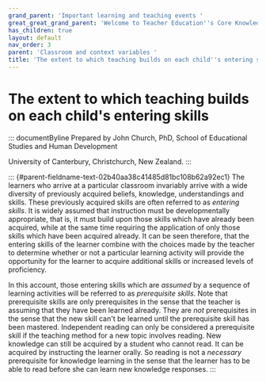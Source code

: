 ```yaml
---
grand_parent: 'Important learning and teaching events '
great_great_grand_parent: 'Welcome to Teacher Education''s Core Knowledge and Skills.'
has_children: true
layout: default
nav_order: 3
parent: 'Classroom and context variables '
title: 'The extent to which teaching builds on each child''s entering skills '
---
```

# The extent to which teaching builds on each child's entering skills 


::: documentByline
Prepared by John Church, PhD, School of Educational Studies and Human
Development

University of Canterbury, Christchurch, New Zealand.
:::

::: {#parent-fieldname-text-02b40aa38c41485d81bc108b62a92ec1}
The learners who arrive at a particular classroom invariably arrive with
a wide diversity of previously acquired beliefs, knowledge,
understandings and skills. These previously acquired skills are often
referred to as *entering skills*. It is widely assumed that instruction
must be developmentally appropriate, that is, it must build upon those
skills which have already been acquired, while at the same time
requiring the application of only those skills which have been acquired
already. It can be seen therefore, that the entering skills of the
learner combine with the choices made by the teacher to determine
whether or not a particular learning activity will provide the
opportunity for the learner to acquire additional skills or increased
levels of proficiency.

In this account, those entering skills which are *assumed* by a sequence
of learning activities will be referred to as *prerequisite skills*.
Note that prerequisite skills are only prerequisites in the sense that
the teacher is assuming that they have been learned already. They are
*not* prerequisites in the sense that the new skill can\'t be learned
until the prerequisite skill has been mastered. Independent reading can
only be considered a prerequisite skill if the teaching method for a new
topic involves reading. New knowledge can still be acquired by a student
who cannot read. It can be acquired by instructing the learner orally.
So reading is not a *necessary* prerequisite for knowledge learning in
the sense that the learner has to be able to read before she can learn
new knowledge responses.
:::
